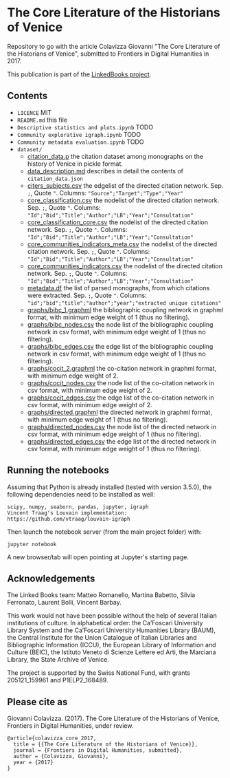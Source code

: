 # The Core Literature of the Historians of Venice

Repository to go with the article Colavizza Giovanni "The Core Literature of the Historians of Venice", submitted to Frontiers in Digital Humanities in 2017.

This publication is part of the [LinkedBooks project](http://dhlab.epfl.ch/page-127959-en.html). 

## Contents

* `LICENCE` MIT
* `README.md` this file
* `Descriptive statistics and plots.ipynb` TODO
* `Community explorative igraph.ipynb` TODO
* `Community metadata evaluation.ipynb` TODO
* `dataset/`
    * [citation_data.p](dataset/citation_data.p) the citation dataset among monographs on the history of Venice in pickle format.
    * [data_description.md](dataset/data_description.md) describes in detail the contents of `citation_data.json`
    * [citers_subjects.csv](dataset/citers_subjects.csv) the edgelist of the directed citation network. Sep. `;`, Quote `"`. Columns: `"Source";"Target";"Type";"Year"`
    * [core_classification.csv](dataset/core_classification.csv) the nodelist of the directed citation network. Sep. `;`, Quote `"`. Columns: `"Id";"Bid";"Title";"Author";"LB";"Year";"Consultation"`
    * [core_classification_core.csv](dataset/core_classification_core.csv) the nodelist of the directed citation network. Sep. `;`, Quote `"`. Columns: `"Id";"Bid";"Title";"Author";"LB";"Year";"Consultation"`
    * [core_communities_indicators_meta.csv](dataset/core_communities_indicators_meta.csv) the nodelist of the directed citation network. Sep. `;`, Quote `"`. Columns: `"Id";"Bid";"Title";"Author";"LB";"Year";"Consultation"`
    * [core_communities_indicators.csv](dataset/core_communities_indicators.csv) the nodelist of the directed citation network. Sep. `;`, Quote `"`. Columns: `"Id";"Bid";"Title";"Author";"LB";"Year";"Consultation"`
    * [metadata.df](dataset/metadata.df) the list of parsed monographs, from which citations were extracted. Sep. `;`, Quote `"`. Columns: `"id";"bid";"title";"author";"year";"extracted unique citations"`
    * [graphs/bibc_1.graphml](dataset/graphs/bibc_1.graphml) the bibliographic coupling network in graphml format, with minimum edge weight of 1 (thus no filtering).
    * [graphs/bibc_nodes.csv](dataset/graphs/bibc_nodes.csv) the node list of the bibliographic coupling network in csv format, with minimum edge weight of 1 (thus no filtering).
    * [graphs/bibc_edges.csv](dataset/graphs/bibc_edges.csv) the edge list of the bibliographic coupling network in csv format, with minimum edge weight of 1 (thus no filtering).
    * [graphs/cocit_2.graphml](dataset/graphs/cocit_2.graphml) the co-citation network in graphml format, with minimum edge weight of 2.
    * [graphs/cocit_nodes.csv](dataset/graphs/cocit_nodes.csv) the node list of the co-citation network in csv format, with minimum edge weight of 2.
    * [graphs/cocit_edges.csv](dataset/graphs/cocit_edges.csv) the edge list of the co-citation network in csv format, with minimum edge weight of 2.
    * [graphs/directed.graphml](dataset/graphs/directed.graphml) the directed network in graphml format, with minimum edge weight of 1 (thus no filtering).
    * [graphs/directed_nodes.csv](dataset/graphs/directed_nodes.csv) the node list of the directed network in csv format, with minimum edge weight of 1 (thus no filtering).
    * [graphs/directed_edges.csv](dataset/graphs/directed_edges.csv) the edge list of the directed network in csv format, with minimum edge weight of 1 (thus no filtering).
    

## Running the notebooks

Assuming that Python is already installed (tested with version 3.5.0), the following dependencies need to be installed as well:

    scipy, numpy, seaborn, pandas, jupyter, igraph
    Vincent Traag's Louvain implementation: https://github.com/vtraag/louvain-igraph

Then launch the notebook server (from the main project folder) with:

    jupyter notebook

A new browser/tab will open pointing at Jupyter's starting page.

## Acknowledgements
The Linked Books team: Matteo Romanello, Martina Babetto, Silvia Ferronato, Laurent Bolli, Vincent Barbay.

This work would not have been possible without the help of several Italian institutions of culture. 
In alphabetical order: the Ca’Foscari University Library System and the Ca’Foscari University Humanities Library (BAUM), the Central Institute for the Union Catalogue of Italian Libraries and Bibliographic Information (ICCU), the European Library of Information and Culture (BEIC), the Istituto Veneto di Scienze Lettere ed Arti, the Marciana Library, the State Archive of Venice.

The project is supported by the Swiss National Fund, with grants 205121_159961 and P1ELP2_168489.

## Please cite as

Giovanni Colavizza. (2017). The Core Literature of the Historians of Venice, Frontiers in Digital Humanities, under review.

    @article{colavizza_core_2017,
      title = {{The Core Literature of the Historians of Venice}},
      journal = {Frontiers in Digital Humanities, submitted},
      author = {Colavizza, Giovanni},
      year = {2017}
    }